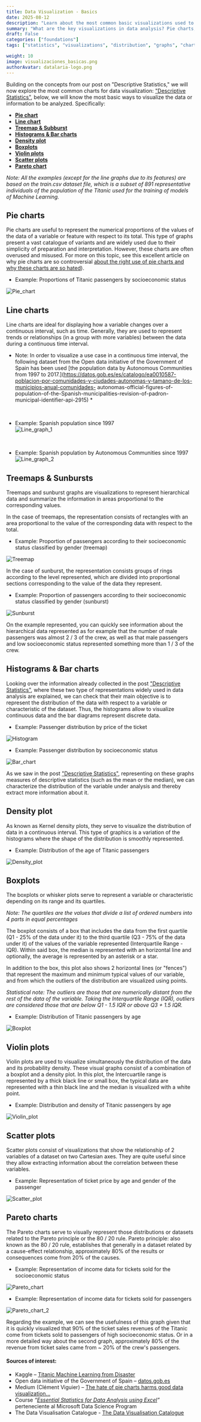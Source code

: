 ```yaml
---
title: Data Visualization - Basics
date: 2025-08-12
description: "Learn about the most common basic visualizations used to analyze your data"
summary: "What are the key visualizations in data analysis? Pie charts, line charts, histograms, sunbursts, Pareto charts... let's dive in and understand them"
draft: False
categories: ["foundations"]
tags: ["statistics", "visualizations", "distribution", "graphs", "charts"]

weight: 10
image: visualizaciones_basicas.png
authorAvatar: datalaria-logo.png
---
```


Building on the concepts from our post on "Descriptive Statistics," we will now explore the most common charts for data visualization: ["Descriptive Statistics"](https://datalaria.com/en/posts/descriptive-analysis/), below, we will know the most basic ways to visualize the data or information to be analyzed. Specifically:

- **[Pie chart](#pie_chart)**
- **[Line chart](#line_chart)**
- **[Treemap & Subburst](#hierarchical_graphs)**
- **[Histograms & Bar charts](#histograms)**
- **[Density plot](#density_plot)**
- **[Boxplots](#boxplot)**
- **[Violin plots](#violin_plot)**
- **[Scatter plots](#scatter_plot)**
- **[Pareto chart](#pareto_chart)**

*Note: All the examples (except for the line graphs due to its features) are based on the train.csv dataset file, which is a subset of 891 representative individuals of the population of the Titanic used for the training of models of Machine Learning.*

## <a name="pie_chart"></a>Pie charts

Pie charts are useful to represent the numerical proportions of the values of the data of a variable or feature with respect to its total. This type of graphs present a vast catalogue of variants and are widely used due to their simplicity of preparation and interpretation. However, these charts are often overused and misused. For more on this topic, see this excellent article on why pie charts are so controversial [about the right use of pie charts and why these charts are so hated](https://medium.com/@clmentviguier/the-hate-of-pie-charts-harms-good-data-visualization-cc7cfed243b6)).

 * Example: Proportions of Titanic passengers by socioeconomic status

![Pie_chart](pie_chart.png)

## <a name="line_chart"></a>Line charts
Line charts are ideal for displaying how a variable changes over a continuous interval, such as time. Generally, they are used to represent trends or relationships (in a group with more variables) between the data during a continuous time interval.

 * Note: In order to visualize a use case in a continuous time interval, the following dataset from the Open data initiative of the Government of Spain has been used [the population data by Autonomous Communities from 1997 to 2017.](https://datos.gob.es/es/catalogo/ea0010587-poblacion-por-comunidades-y-ciudades-autonomas-y-tamano-de-los-municipios-anual-comunidades- autonomas-official-figures-of-population-of-the-Spanish-municipalities-revision-of-padron-municipal-identifier-api-2915) *

</br>

 * Example: Spanish population since 1997  
![Line_graph_1](line_graph_1.png)
</br>

 * Example: Spanish population by Autonomous Communities since 1997
![Line_graph_2](line_graph_2.png)


## <a name="hierarchical_graphs"></a>Treemaps & Sunbursts
Treemaps and sunburst graphs are visualizations to represent hierarchical data and summarize the information in areas proportional to the corresponding values.

In the case of treemaps, the representation consists of rectangles with an area proportional to the value of the corresponding data with respect to the total.
</br>

 * Example: Proportion of passengers according to their socioeconomic status classified by gender (treemap)

![Treemap](treemap.png)

In the case of sunburst, the representation consists groups of rings according to the level represented, which are divided into proportional sections corresponding to the value of the data they represent.
</br>

 * Example: Proportion of passengers according to their socioeconomic status classified by gender (sunburst)

![Sunburst](sunburst.png)

On the example represented, you can quickly see information about the hierarchical data represented as for example that the number of male passengers was almost 2 / 3 of the crew, as well as that male passengers and low socioeconomic status represented something more than 1 / 3 of the crew.

## <a name="histograms"></a>Histograms & Bar charts
Looking over the information already collected in the post ["Descriptive Statistics"](https://datalaria.com/en/posts/descriptive-analysis/), where these two type of representations widely used in data analysis are explained, we can check that their main objective is to represent the distribution of the data with respect to a variable or characteristic of the dataset. Thus, the histograms allow to visualize continuous data and the bar diagrams represent discrete data.
</br>

 * Example: Passenger distribution by price of the ticket

![Histogram](histogram.png)
</br>

 * Example: Passenger distribution by socioeconomic status

![Bar_chart](bar_chart.png)

As we saw in the post ["Descriptive Statistics"](https://www.datalaria.com/en/post/fundamentos/2018-10-07-estadistica-descriptiva/), representing on these graphs measures of descriptive statistics (such as the mean or the median), we can characterize the distribution of the variable under analysis and thereby extract more information about it.

## <a name="density_plot"></a>Density plot
As known as Kernel density plots, they serve to visualize the distribution of data in a continuous interval. This type of graphics is a variation of the histograms where the shape of the distribution is smoothly represented.
</br>

* Example: Distribution of the age of Titanic passengers  

![Density_plot](grafico_densidad.png)

## <a name="boxplot"></a>Boxplots
The boxplots or whisker plots serve to represent a variable or characteristic depending on its range and its quartiles.

*Note: The quartiles are the values that divide a list of ordered numbers into 4 parts in equal percentages*

The boxplot consists of a box that includes the data from the first quartile (Q1 - 25% of the data under it) to the third quartile (Q3 - 75% of the data under it) of the values ​​of the variable represented (Interquartile Range - IQR). Within said box, the median is represented with an horizontal line and optionally, the average is represented by an asterisk or a star.

In addition to the box, this plot also shows 2 horizontal lines (or "fences") that represent the maximum and minimum typical values ​​of our variable, and from which the outliers ​​of the distribution are visualized using points.

*Statistical note: The outliers are those that are numerically distant from the rest of the data of the variable. Taking the Interquartile Range (IQR), outliers ​​are considered those that are below Q1 - 1.5 IQR or above Q3 + 1.5 IQR.*
</br>

* Example: Distribution of Titanic passengers by age

![Boxplot](boxplot.png)

## <a name="violin_plot"></a>Violin plots
Violin plots are used to visualize simultaneously the distribution of the data and its probability density. These visual graphs consist of a combination of a boxplot and a density plot. In this plot, the Intercuartile range is represented by a thick black line or small box, the typical data are represented with a thin black line and the median is visualized with a white point.
</br>

* Example: Distribution and density of Titanic passengers by age

![Violin_plot](violin_plot.png)

## <a name="scatter_plot"></a>Scatter plots
Scatter plots consist of visualizations that show the relationship of 2 variables of a dataset on two Cartesian axes. They are quite useful since they allow extracting information about the correlation between these variables.
</br>

* Example: Representation of ticket price by age and gender of the passenger

![Scatter_plot](scatter_plot.png)

## <a name="pareto_chart"></a>Pareto charts
The Pareto charts serve to visually represent those distributions or datasets related to the Pareto principle or the 80 / 20 rule.
Pareto principle: also known as the 80 / 20 rule, establishes that generally in a dataset related by a cause-effect relationship, approximately 80% of the results or consequences come from 20% of the causes.
</br>

* Example: Representation of income data for tickets sold for the socioeconomic status

![Pareto_chart](pareto_chart_1.png)  

* Example: Representation of income data for tickets sold for passengers

![Pareto_chart_2](pareto_chart_2.png)

Regarding the example, we can see the usefulness of this graph given that it is quickly visualized that 90% of the ticket sales revenues of the Titanic come from tickets sold to passengers of high socioeconomic status. Or in a more detailed way about the second graph, approximately 80% of the revenue from ticket sales came from ~ 20% of the crew's passengers.
</br>

#### Sources of interest:
- Kaggle – [Titanic Machine Learning from Disaster](https://www.kaggle.com/c/titanic)
- Open data initiative of the Government of Spain – [datos.gob.es](https://datos.gob.es/en)
- Medium (Clément Viguier) – [The hate of pie charts harms good data visualization...](https://medium.com/@clmentviguier/the-hate-of-pie-charts-harms-good-data-visualization-cc7cfed243b6)
- Course _“[Essential Statistics for Data Analysis using Excel](https://courses.edx.org/courses/course-v1:Microsoft+DAT222x+1T2017/course/)”_ perteneciente al Microsoft Data Science Program
- The Data Visualisation Catalogue - [The Data Visualisation Catalogue](https://datavizcatalogue.com/index.html)
